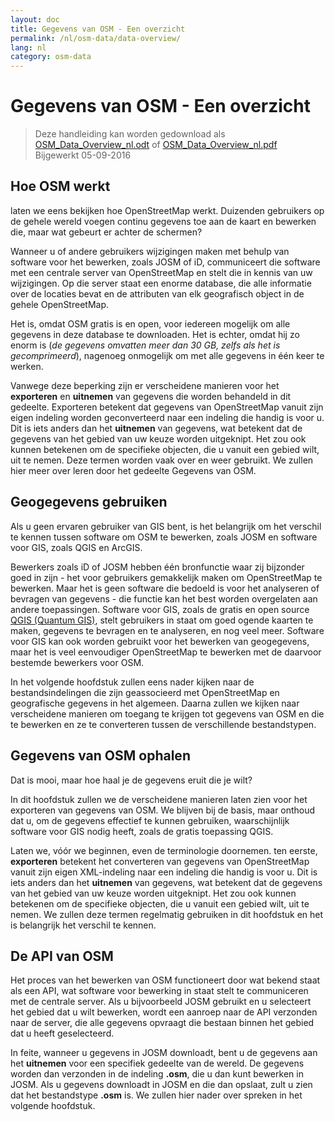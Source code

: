 ```yaml
---
layout: doc
title: Gegevens van OSM - Een overzicht
permalink: /nl/osm-data/data-overview/
lang: nl
category: osm-data
---
```


Gegevens van OSM - Een overzicht
==================


> Deze handleiding kan worden gedownload als [OSM_Data_Overview_nl.odt](/files/OSM_Data_Overview_nl.odt) of [OSM_Data_Overview_nl.pdf](/files/OSM_Data_Overview_nl.pdf)  
> Bijgewerkt 05-09-2016

<!--In dit gedeelte zullen we functies van OpenStreetMap bekijken, die ons beter laten begrijpen hoe de gegevens zijn gestructureerd, en hoe we ze het best kunnen gebruiken.-->

Hoe OSM werkt
--------------
laten we eens bekijken hoe OpenStreetMap werkt. Duizenden gebruikers op de gehele wereld voegen continu gegevens toe aan de kaart en bewerken die, maar wat gebeurt er achter de schermen?  

Wanneer u of andere gebruikers wijzigingen maken met behulp van software voor het bewerken, zoals JOSM of iD, communiceert die software met een centrale server van OpenStreetMap en stelt die in kennis van uw wijzigingen. Op die server staat een enorme database, die alle informatie over de locaties bevat en de attributen van elk geografisch object in de gehele OpenStreetMap.  

Het is, omdat OSM gratis is en open, voor iedereen mogelijk om alle gegevens in deze database te downloaden. Het is echter, omdat hij zo enorm is (*de gegevens omvatten meer dan 30 GB, zelfs als het is gecomprimeerd*), nagenoeg onmogelijk om met alle gegevens in één keer te werken.  

Vanwege deze beperking zijn er verscheidene manieren voor het **exporteren** en **uitnemen** van gegevens die worden behandeld in dit gedeelte. Exporteren betekent dat gegevens van OpenStreetMap vanuit zijn eigen indeling worden geconverteerd naar een indeling die handig is voor u. Dit is iets anders dan het **uitnemen** van gegevens, wat betekent dat de gegevens van het gebied van uw keuze worden uitgeknipt. Het zou ook kunnen betekenen om de specifieke objecten, die u vanuit een gebied wilt, uit te nemen. Deze termen worden vaak over en weer gebruikt. We zullen hier meer over leren door het gedeelte Gegevens van OSM.  

Geogegevens gebruiken
--------------
Als u geen ervaren gebruiker van GIS bent, is het belangrijk om het verschil te kennen tussen software om OSM te bewerken, zoals JOSM en software voor GIS, zoals QGIS en ArcGIS.  

Bewerkers zoals iD of JOSM hebben één bronfunctie waar zij bijzonder goed in zijn - het voor gebruikers gemakkelijk maken om OpenStreetMap te bewerken. Maar het is geen software die bedoeld is voor het analyseren of bevragen van gegevens -
die functie kan het best worden overgelaten aan andere toepassingen. Software voor GIS, zoals de gratis en open source [QGIS (Quantum GIS)](http://www.qgis.org), stelt gebruikers in staat om goed ogende kaarten te maken, gegevens te bevragen en te analyseren, en nog veel meer. Software voor GIS kan ook worden gebruikt voor het bewerken van geogegevens, maar het is veel eenvoudiger OpenStreetMap te bewerken met de daarvoor bestemde bewerkers voor OSM.  

In het volgende hoofdstuk zullen eens nader kijken naar de bestandsindelingen die zijn geassocieerd met OpenStreetMap en geografische gegevens in het algemeen. Daarna zullen we kijken naar verscheidene manieren om toegang te krijgen tot gegevens van OSM en die te bewerken en ze te converteren tussen de verschillende bestandstypen.  


Gegevens van OSM ophalen
-----------------

Dat is mooi, maar hoe haal je de gegevens eruit die je wilt?  

In dit hoofdstuk zullen we de verscheidene manieren laten zien voor het exporteren van gegevens van OSM. We blijven bij de basis, maar onthoud dat u, om de gegevens effectief te kunnen gebruiken, waarschijnlijk software voor GIS nodig heeft,
zoals de gratis toepassing QGIS.  

Laten we, vóór we beginnen, even de terminologie doornemen. ten eerste, **exporteren** betekent het converteren van gegevens van OpenStreetMap vanuit zijn eigen XML-indeling naar een indeling die handig is voor u. Dit is iets anders dan het **uitnemen** van gegevens, wat betekent dat de gegevens van het gebied van uw keuze worden uitgeknipt. Het zou ook kunnen betekenen om de specifieke objecten, die u vanuit een gebied wilt, uit te nemen. We zullen deze termen regelmatig gebruiken in dit hoofdstuk en het is belangrijk het verschil te kennen.  

De API van OSM
------------
Het proces van het bewerken van OSM functioneert door wat bekend staat als een API, wat software voor bewerking in staat stelt te communiceren met de centrale server. Als u bijvoorbeeld JOSM gebruikt en u selecteert het gebied dat u wilt bewerken, wordt een aanroep naar de API verzonden naar de server, die alle gegevens opvraagt die bestaan binnen het gebied dat u heeft geselecteerd.  

In feite, wanneer u gegevens in JOSM downloadt, bent u de gegevens aan het **uitnemen** voor een specifiek gedeelte van de wereld. De gegevens worden dan verzonden in de indeling **.osm**, die u dan kunt bewerken in JOSM. Als u gegevens downloadt in JOSM en die dan opslaat, zult u zien dat het bestandstype **.osm** is. We zullen hier nader over spreken in het volgende hoofdstuk.  
